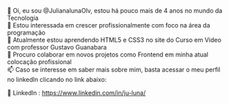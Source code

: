 👋 Oi, eu sou @JulianalunaOlv, estou há pouco mais de 4 anos no mundo da Tecnologia <br>
👀 Estou interessada em crescer profissionalmente com foco na área da programação  <br>
🌱 Atualmente estou aprendendo HTML5 e CSS3 no site do Curso em Video com professor Gustavo Guanabara  <br>
💞️ Procuro colaborar em novos projetos como Frontend em minha atual colocação profissional  <br>
📫 Caso se interesse em saber mais sobre mim, basta acessar o meu perfil no linkedln clicando no link abaixo:  <br>

🔗 Linkedln : https://www.linkedin.com/in/ju-luna/

